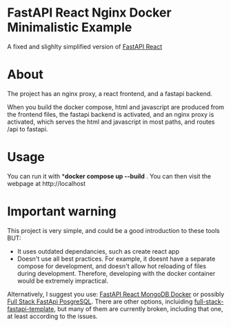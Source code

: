 # FastAPI React Nginx Docker Minimalistic Example
A fixed and slighlty simplified version of [FastAPI React](https://github.com/vikramgulia/fastapi-react/)

# About
The project has an nginx proxy, a react frontend, and a fastapi backend.

When you build the docker compose, html and javascript are produced from the frontend files, the fastapi backend is activated, and an nginx proxy is activated, which serves the html and javascript in most paths, and routes /api to fastapi.

# Usage
You can run it with ***docker compose up --build** . You can then visit the webpage at http://localhost


# Important warning
This project is very simple, and could be a good introduction to these tools BUT:
- It uses outdated dependancies, such as create react app
- Doesn't use all best practices. For example, it doesnt have a separate compose for development, and doesn't allow hot reloading of files during development. Therefore, developing with the docker container would be extremely impractical.

Alternatively, I suggest you use: [FastAPI React MongoDB Docker](https://github.com/jonasrenault/fastapi-react-mongodb-docker/) or possibly [Full Stack FastApi PosgreSQL](https://github.com/whythawk/full-stack-fastapi-postgresql). There are other options, incluiding  [full-stack-fastapi-template](https://github.com/tiangolo/full-stack-fastapi-template), but many of them are currently broken, including that one, at least according to the issues.
